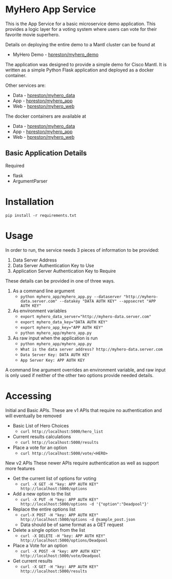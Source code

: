 # MyHero App Service

This is the App Service for a basic microservice demo application.
This provides a logic layer for a voting system where users can vote for their favorite movie superhero.

Details on deploying the entire demo to a Mantl cluster can be found at
* MyHero Demo - [hpreston/myhero_demo](https://github.com/hpreston/myhero_demo)

The application was designed to provide a simple demo for Cisco Mantl.  It is written as a simple Python Flask application and deployed as a docker container.

Other services are:
* Data - [hpreston/myhero_data](https://github.com/hpreston/myhero_data)
* App - [hpreston/myhero_app](https://github.com/hpreston/myhero_app)
* Web - [hpreston/myhero_web](https://github.com/hpreston/myhero_web)

The docker containers are available at
* Data - [hpreston/myhero_data](https://hub.docker.com/r/hpreston/myhero_data)
* App - [hpreston/myhero_app](https://hub.docker.com/r/hpreston/myhero_app)
* Web - [hpreston/myhero_web](https://hub.docker.com/r/hpreston/myhero_web)

## Basic Application Details

Required

* flask
* ArgumentParser

# Installation

    pip install -r requirements.txt

# Usage

In order to run, the service needs 3 pieces of information to be provided:
1. Data Server Address
2. Data Server Authentication Key to Use
3. Application Server Authentication Key to Require

These details can be provided in one of three ways.
1. As a command line argument
    - `python myhero_app/myhero_app.py --dataserver "http://myhero-data.server.com" --datakey "DATA AUTH KEY" --appsecret "APP AUTH KEY" `
2. As environment variables
    - `export myhero_data_server="http://myhero-data.server.com"`
    - `export myhero_data_key="DATA AUTH KEY"`
    - `export myhero_app_key="APP AUTH KEY"`
    - `python myhero_app/myhero_app.py`
3. As raw input when the application is run
    - `python myhero_app/myhero_app.py`
    - `What is the data server address? http://myhero-data.server.com`
    - `Data Server Key: DATA AUTH KEY`
    - `App Server Key: APP AUTH KEY`

A command line argument overrides an environment variable, and raw input is only used if neither of the other two options provide needed details.

# Accessing

Initial and Basic APIs.
These are v1 APIs that require no authentication and will eventually be removed
* Basic List of Hero Choices
  * `curl http://localhost:5000/hero_list`
* Current results calculations
  * `curl http://localhost:5000/results`
* Place a vote for an option
  * `curl http://localhost:5000/vote/<HERO>`

New v2 APIs
These newer APIs require authentication as well as support more features
* Get the current list of options for voting
  * `curl -X GET -H "key: APP AUTH KEY" http://localhost:5000/options`
* Add a new option to the list
  * `curl -X PUT -H "key: APP AUTH KEY" http://localhost:5000/options -d '{"option":"Deadpool"}'`
* Replace the entire options list
  * `curl-X POST -H "key: APP AUTH KEY" http://localhost:5000/options -d @sample_post.json`
  * Data should be of same format as a GET request
* Delete a single option from the list
  * `curl -X DELETE -H "key: APP AUTH KEY" http://localhost:5000/options/Deadpool`
* Place a Vote for an option
  * `curl -X POST -H "key: APP AUTH KEY" http://localhost:5000/vote/Deadpool`
* Get current results
  * `curl -X GET -H "key: APP AUTH KEY" http://localhost:5000/results`
